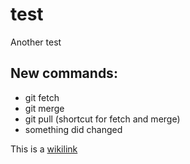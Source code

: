 # test

Another test

## New commands:

-   git fetch
-   git merge
-   git pull (shortcut for fetch and merge)
-   something did changed

This is a [wikilink](wikilink)
